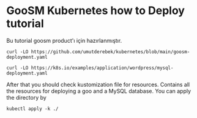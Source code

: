 # GooSM Kubernetes how to Deploy tutorial

Bu tutorial goosm product'ı için hazırlanmıştır.

```
curl -LO https://github.com/umutderebek/kubernetes/blob/main/goosm-deployment.yaml
```
```
curl -LO https://k8s.io/examples/application/wordpress/mysql-deployment.yaml
```

After that you should check kustomization file for resources. Contains all the resources for deploying a goo and a MySQL database. You can apply the directory by

```
kubectl apply -k ./
```
